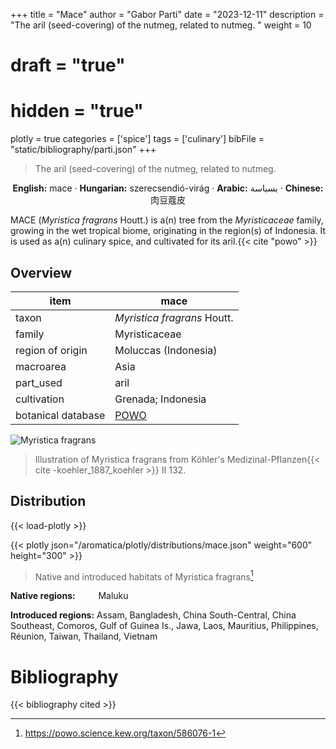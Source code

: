 +++
title = "Mace"
author = "Gabor Parti"
date = "2023-12-11"
description = "The aril (seed-covering) of the nutmeg, related to nutmeg. "
weight = 10
# draft = "true"
# hidden = "true"
plotly = true
categories = ['spice']
tags = ['culinary']
bibFile = "static/bibliography/parti.json"
+++

>The aril (seed-covering) of the nutmeg, related to nutmeg.  [<i class="fab fa-wikipedia-w"></i>](https://en.wikipedia.org/wiki/Nutmeg)

<center>

**English:** mace · **Hungarian:** szerecsendió-virág · **Arabic:** <span class="arabic-text" dir="rtl">بسباسة</span> · **Chinese:** <span class="traditional-chinese-text">肉豆蔻皮</span>

</center>

MACE (*Myristica fragrans* Houtt.) is a(n) tree from the *Myristicaceae* family, growing in the wet tropical biome, originating in the region(s) of Indonesia. It is used as a(n) culinary spice, and cultivated for its aril.{{< cite "powo" >}}

## Overview

|       item       |                        mace                       |
|------------------|---------------------------------------------------|
|       taxon      |            *Myristica fragrans* Houtt.            |
|      family      |                   Myristicaceae                   |
| region of origin |                Moluccas (Indonesia)               |
|     macroarea    |                        Asia                       |
|     part_used    |                        aril                       |
|    cultivation   |                 Grenada; Indonesia                |
|botanical database|[POWO](https://powo.science.kew.org/taxon/586076-1)|

![Myristica fragrans](/images/illustrations/mace.png?width=40rem "Illustration of Myristica fragrans from Köhler's Medizinal-Pflanzen")

>Illustration of Myristica fragrans from Köhler's Medizinal-Pflanzen{{< cite -koehler_1887_koehler >}} II 132.

## Distribution

{{< load-plotly >}}

{{< plotly json="/aromatica/plotly/distributions/mace.json" weight="600" height="300" >}}

>Native and introduced habitats of Myristica fragrans[^powo]

[^powo]: https://powo.science.kew.org/taxon/586076-1

<p style="text-align:left;">

**Native regions:** &ensp; &ensp; &ensp; Maluku

**Introduced regions:** Assam, Bangladesh, China South-Central, China Southeast, Comoros, Gulf of Guinea Is., Jawa, Laos, Mauritius, Philippines, Réunion, Taiwan, Thailand, Vietnam

</p>



# Bibliography

{{< bibliography cited >}}

